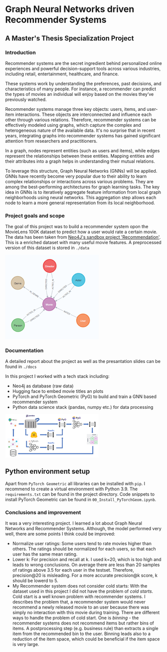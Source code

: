 # Graph Neural Networks driven Recommender Systems
## A Master's Thesis Specialization Project

### Introduction

Recommender systems are the secret ingredient behind personalized online experiences and powerful decision-support tools across various industries, including retail, entertainment, healthcare, and finance.

These systems work by understanding the preferences, past decisions, and characteristics of many people. For instance, a recommender can predict the types of movies an individual will enjoy based on the movies they’ve previously watched.

Recommender systems manage three key objects: users, items, and user-item interactions. These objects are interconnected and influence each other through various relations. Therefore, recommender systems can be effectively modeled using graphs, which capture the complex and heterogeneous nature of the available data. It's no surprise that in recent years, integrating graphs into recommender systems has gained significant attention from researchers and practitioners.

In a graph, nodes represent entities (such as users and items), while edges represent the relationships between these entities. Mapping entities and their attributes into a graph helps in understanding their mutual relations.

To leverage this structure, Graph Neural Networks (GNNs) will be applied. GNNs have recently become very popular due to their ability to learn complex relationships or interactions across various problems. They are among the best-performing architectures for graph learning tasks. The key idea in GNNs is to iteratively aggregate feature information from local graph neighborhoods using neural networks. This aggregation step allows each node to learn a more general representation from its local neighborhood.

### Project goals and scope

The goal of this project was to build a recommender system opon the MovieLens 100K dataset to predict how a user would rate a certain movie. The data has been taken from [Neo4J's sandbox project 'Recommendation'](https://sandbox.neo4j.com/). This is a enriched dataset with many useful movie features. A preprocessed version of this dataset is stored in `./data`

<img src="img/MovieLensGraph.png" width="300" style="display=block; margin:auto"/>

### Documentation
A detailed report about the project as well as the presantation slides can be found in `./docs`

In this project I worked with a tech stack including: 
- Neo4j as database (raw data)
- Hugging face to embed movie titles an plots
- PyTorch and PyTorch Geometric (PyG) to build and train a GNN based recommender system
- Python data science stack (pandas, numpy etc.) for data processing

<img src="img/BigPictureAndTechStack.png" width="300" style="display=block; margin:auto"/>

## Python environment setup

Apart from `PyTorch Geometric` all libraries can be installed with `pip`. I recommend to create a virtual environment with Python 3.9. The `requirements.txt` can be found in the project directory. Code snippets to install PyTorch Geometric can be found in `00_Install_PyTorchGeom.ipynb`.

### Conclusions and improvement
It was a very interesting project. I learned a lot about Graph Neural Networks and Recommender Systems. Although, the model performed very well, there are some points I think could be improved:
- Normalize user ratings: Some users tend to rate movies higher than others. The ratings should be normalized for each users, so that each user has the same mean rating.
- Lower k: For precision and recall at k. I used k=20, which is too high and leads to wrong conclusions. On average there are less than 20 samples of ratings above 3.5 for each user in the testset. Therefore, precision@20 is misleading. For a more accurate precision@k score, k should be lowerd to 5.
- My Recommender system does not consider cold starts: With the dataset used in this project I did not have the problem of *cold starts*. Cold start is a well known problem with recommender systems. I describes the problem that, a recommender system would never recommend a newly released movie to an user because there was simply no interaction with this movie during training. There are different ways to handle the problem of cold start. One is *binning* - the recommender systems does not recommend items but rather bins of items. A postprocessing step (e.g. business rule) than extracts a single item from the recommended bin to the user. Binning leads also to a reduction of the item space, which could be beneficial if the item space is very large.
